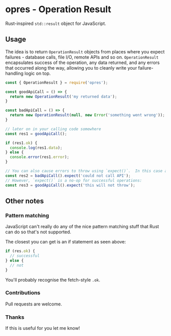# opres - Operation Result

Rust-inspired `std::result` object for JavaScript.

## Usage

The idea is to return `OperationResult` objects from places where you expect failures - database
calls, file I/O, remote APIs and so on.  `OperationResult` encapsulates success of the operation,
any data returned, and any errors that occurred along the way, allowing you to cleanly write your
failure-handling logic on top.

```js
const { OperationResult } = require('opres');

const goodApiCall = () => {
  return new OperationResult('my returned data');
}

const badApiCall = () => {
  return new OperationResult(null, new Error('something went wrong'));
}

// later on in your calling code somewhere
const res1 = goodApiCall();

if (res1.ok) {
  console.log(res1.data);
} else {
  console.error(res1.error);
}

// You can also cause errors to throw using `expect()`.  In this case an error would throw.
const res2 = badApiCall().expect('could not call API');
// However, `expect()` is a no-op for successful operations:
const res3 = goodApiCall().expect('this will not throw');
```

## Other notes

### Pattern matching

JavaScript can't really do any of the nice pattern matching stuff that Rust can do so that's not
supported.

The closest you can get is an if statement as seen above:

```js
if (res.ok) {
  // successful
} else {
  // not
}
```

You'll probably recognise the fetch-style `.ok`.

### Contributions

Pull requests are welcome.

### Thanks

If this is useful for you let me know!
